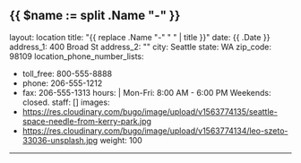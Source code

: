 {{ $name := split .Name "-" }}
---
layout: location
title: "{{ replace .Name "-" " " | title }}"
date: {{ .Date }}
address_1: 400 Broad St
address_2: ""
city: Seattle
state: WA
zip_code: 98109
location_phone_number_lists:
- toll_free: 800-555-8888
- phone: 206-555-1212
- fax: 206-555-1313
hours: |
  Mon-Fri: 8:00 AM - 6:00 PM
  Weekends: closed.
staff: []
images:
- https://res.cloudinary.com/bugo/image/upload/v1563774135/seattle-space-needle-from-kerry-park.jpg
- https://res.cloudinary.com/bugo/image/upload/v1563774134/leo-szeto-33036-unsplash.jpg
weight: 100
---
